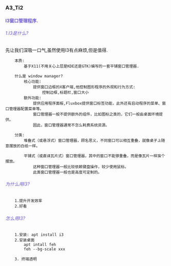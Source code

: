 ### A3_Ti2

#### <span style="color:SlateBlue ">I3窗口管理程序.</span>

#### <H6><span style="color:SlateBlue ">1.I3是什么?</span></H6>

先让我们深吸一口气,虽然使用I3有点麻烦,但是值得.

```
    本质:
        基于X11(不用关心上层是KDE还是GTK)编写的一套平铺窗口管理器.

    什么是 window manager?
        核心功能:
            提供窗口边框的X客户端,他控制图形程序的外观和行为方式:
                控制边框,标题栏,窗口大小
        额外功能:
            提供应用程序面板,Fluxbox提供窗口标签功能，此外还有启动程序的菜单、窗口管理器配置菜单等。
            窗口管理器一般不提供额外的组件，比如图标之类的，它们一般由桌面环境提供。
            因此，窗口管理器通常不怎么耗费系统资源。

    分类:
        堆叠式（或悬浮式）窗口管理器，顾名思义，不同窗口可以相互重叠，就像桌子上随意摆放的白纸一样。

        平铺式（或直译瓦片式）窗口管理器，其中的窗口不能够重叠，而是像瓦片一样挨个摆放。
            这种窗口管理器一般比较依赖键盘操作，较少使用鼠标。
            此类窗口管理器一般也是高度可定制的。

```

#### <H6><span style="color:SlateBlue ">为什么用I3?</span></H6>

```
    1.提升开发效率
    2.好看

```

#### <H6><span style="color:SlateBlue ">怎么用I3?</span></H6>

```
    1.安装: apt install i3 
    2.安装桌面
        apt intall feh
        feh --bg-scale xxx
    
    3. 终端透明 
        
```
